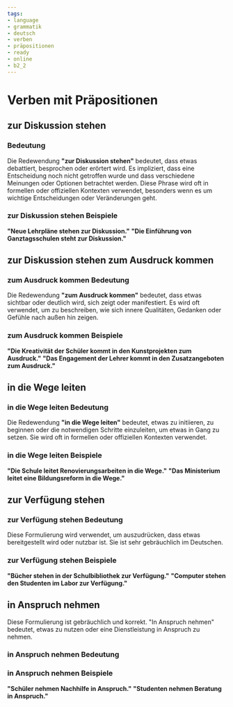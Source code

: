 ```yaml
---
tags:
- language
- grammatik
- deutsch
- verben
- präpositionen
- ready
- online
- b2_2
---
```


# Verben mit Präpositionen

## zur Diskussion stehen

### Bedeutung

Die Redewendung __"zur Diskussion stehen"__ bedeutet, dass etwas debattiert, besprochen oder erörtert wird. Es impliziert, dass eine Entscheidung noch nicht getroffen wurde und dass verschiedene Meinungen oder Optionen betrachtet werden. Diese Phrase wird oft in formellen oder offiziellen Kontexten verwendet, besonders wenn es um wichtige Entscheidungen oder Veränderungen geht.

### zur Diskussion stehen Beispiele

__"Neue Lehrpläne __stehen zur Diskussion__."__
__"Die Einführung von Ganztagsschulen __steht zur Diskussion__."__

## zur Diskussion stehen zum Ausdruck kommen

### zum Ausdruck kommen Bedeutung

Die Redewendung __"zum Ausdruck kommen"__ bedeutet, dass etwas sichtbar oder deutlich wird, sich zeigt oder manifestiert. Es wird oft verwendet, um zu beschreiben, wie sich innere Qualitäten, Gedanken oder Gefühle nach außen hin zeigen.

### zum Ausdruck kommen Beispiele

__"Die Kreativität der Schüler __kommt__ in den Kunstprojekten __zum Ausdruck__."__
__"Das Engagement der Lehrer __kommt__ in den Zusatzangeboten __zum Ausdruck__."__

## in die Wege leiten

### in die Wege leiten Bedeutung

Die Redewendung __"in die Wege leiten"__ bedeutet, etwas zu initiieren, zu beginnen oder die notwendigen Schritte einzuleiten, um etwas in Gang zu setzen. Sie wird oft in formellen oder offiziellen Kontexten verwendet.

### in die Wege leiten Beispiele

__"Die Schule __leitet__ Renovierungsarbeiten __in die Wege__."__
__"Das Ministerium __leitet__ eine Bildungsreform __in die Wege__."__

## zur Verfügung stehen

### zur Verfügung stehen Bedeutung

Diese Formulierung wird verwendet, um auszudrücken, dass etwas bereitgestellt wird oder nutzbar ist. Sie ist sehr gebräuchlich im Deutschen.

### zur Verfügung stehen Beispiele

__"Bücher __stehen__ in der Schulbibliothek __zur Verfügung__."__
__"Computer __stehen__ den Studenten im Labor __zur Verfügung__."__

## in Anspruch nehmen

Diese Formulierung ist gebräuchlich und korrekt. "In Anspruch nehmen" bedeutet, etwas zu nutzen oder eine Dienstleistung in Anspruch zu nehmen.

### in Anspruch nehmen Bedeutung

### in Anspruch nehmen Beispiele

__"Schüler __nehmen__ Nachhilfe __in Anspruch__."__
__"Studenten __nehmen__ Beratung __in Anspruch__."__
